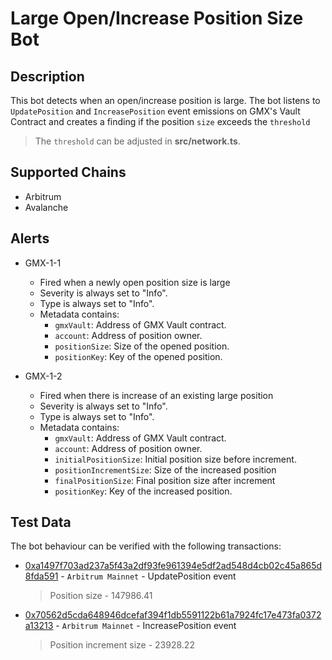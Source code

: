 # Large Open/Increase Position Size Bot

## Description

This bot detects when an open/increase position is large. The bot listens to `UpdatePosition` and `IncreasePosition` event emissions on GMX's Vault Contract and creates a finding if the position `size` exceeds the `threshold` 

> The `threshold` can be adjusted in **src/network.ts**.

## Supported Chains

- Arbitrum
- Avalanche

## Alerts

- GMX-1-1
  - Fired when a newly open position size is large
  - Severity is always set to "Info".
  - Type is always set to "Info".
  - Metadata contains:
    - `gmxVault`: Address of GMX Vault contract.
    - `account`: Address of position owner.
    - `positionSize`: Size of the opened position.
    - `positionKey`: Key of the opened position.

- GMX-1-2
  - Fired when there is increase of an existing large position
  - Severity is always set to "Info".
  - Type is always set to "Info".
  - Metadata contains:
    - `gmxVault`: Address of GMX Vault contract.
    - `account`: Address of position owner.
    - `initialPositionSize`: Initial position size before increment.
    - `positionIncrementSize`: Size of the increased position 
    - `finalPositionSize`: Final position size after increment
    - `positionKey`: Key of the increased position.

## Test Data

The bot behaviour can be verified with the following transactions:
- [0xa1497f703ad237a5f43a2df93fe961394e5df2ad548d4cb02c45a865d8fda591](https://arbiscan.io/tx/0xa1497f703ad237a5f43a2df93fe961394e5df2ad548d4cb02c45a865d8fda591) - 
`Arbitrum Mainnet` - UpdatePosition event 
  > Position size - 147986.41



- [0x70562d5cda648946dcefaf394f1db5591122b61a7924fc17e473fa0372a13213](https://arbiscan.io/tx/0x70562d5cda648946dcefaf394f1db5591122b61a7924fc17e473fa0372a13213) -
`Arbitrum Mainnet` - IncreasePosition event 
  > Position increment size -  23928.22







